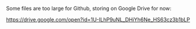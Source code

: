 Some files are too large for Github, storing on Google Drive for now:

https://drive.google.com/open?id=1U-ILhP9uNL_DHiYh6Ne_HS63cz3b1bLP

